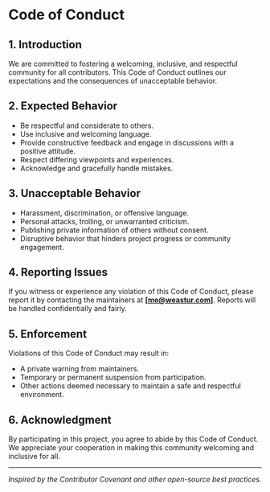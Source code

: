 # Code of Conduct

## 1. Introduction

We are committed to fostering a welcoming, inclusive, and respectful community for all contributors.
This Code of Conduct outlines our expectations and the consequences of unacceptable behavior.

## 2. Expected Behavior

- Be respectful and considerate to others.
- Use inclusive and welcoming language.
- Provide constructive feedback and engage in discussions with a positive attitude.
- Respect differing viewpoints and experiences.
- Acknowledge and gracefully handle mistakes.

## 3. Unacceptable Behavior

- Harassment, discrimination, or offensive language.
- Personal attacks, trolling, or unwarranted criticism.
- Publishing private information of others without consent.
- Disruptive behavior that hinders project progress or community engagement.

## 4. Reporting Issues

If you witness or experience any violation of this Code of Conduct, please report it by contacting the maintainers
at **[me@weastur.com]**. Reports will be handled confidentially and fairly.

## 5. Enforcement

Violations of this Code of Conduct may result in:

- A private warning from maintainers.
- Temporary or permanent suspension from participation.
- Other actions deemed necessary to maintain a safe and respectful environment.

## 6. Acknowledgment

By participating in this project, you agree to abide by this Code of Conduct. We appreciate your cooperation in
making this community welcoming and inclusive for all.

---

*Inspired by the Contributor Covenant and other open-source best practices.*
